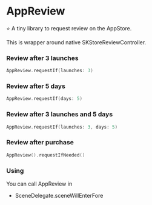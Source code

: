 # AppReview

⭐️ A tiny library to request review on the AppStore.

This is wrapper around native SKStoreReviewController.

### Review after 3 launches
```swift
AppReview.requestIf(launches: 3)
```

### Review after 5 days
```swift
AppReview.requestIf(days: 5)
```

### Review after 3 launches and 5 days
```swift
AppReview.requestIf(launches: 3, days: 5)
```

### Review after purchase
```swift
AppReview().requestIfNeeded()
```

### Using

You can call AppReview in
* SceneDelegate.sceneWillEnterFore